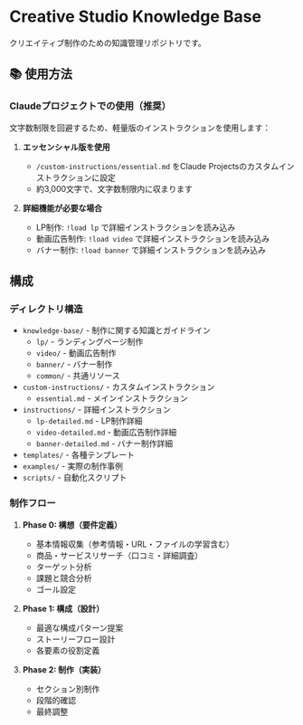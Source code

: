 # Creative Studio Knowledge Base

クリエイティブ制作のための知識管理リポジトリです。

## 📚 使用方法

### Claudeプロジェクトでの使用（推奨）

文字数制限を回避するため、軽量版のインストラクションを使用します：

1. **エッセンシャル版を使用**
   - `/custom-instructions/essential.md` をClaude Projectsのカスタムインストラクションに設定
   - 約3,000文字で、文字数制限内に収まります

2. **詳細機能が必要な場合**
   - LP制作: `!load lp` で詳細インストラクションを読み込み
   - 動画広告制作: `!load video` で詳細インストラクションを読み込み
   - バナー制作: `!load banner` で詳細インストラクションを読み込み


## 構成

### ディレクトリ構造

- `knowledge-base/` - 制作に関する知識とガイドライン
  - `lp/` - ランディングページ制作
  - `video/` - 動画広告制作
  - `banner/` - バナー制作
  - `common/` - 共通リソース
- `custom-instructions/` - カスタムインストラクション
  - `essential.md` - メインインストラクション
- `instructions/` - 詳細インストラクション
  - `lp-detailed.md` - LP制作詳細
  - `video-detailed.md` - 動画広告制作詳細
  - `banner-detailed.md` - バナー制作詳細
- `templates/` - 各種テンプレート
- `examples/` - 実際の制作事例
- `scripts/` - 自動化スクリプト

### 制作フロー

1. **Phase 0: 構想（要件定義）**
   - 基本情報収集（参考情報・URL・ファイルの学習含む）
   - 商品・サービスリサーチ（口コミ・詳細調査）
   - ターゲット分析
   - 課題と競合分析
   - ゴール設定

2. **Phase 1: 構成（設計）**
   - 最適な構成パターン提案
   - ストーリーフロー設計
   - 各要素の役割定義

3. **Phase 2: 制作（実装）**
   - セクション別制作
   - 段階的確認
   - 最終調整